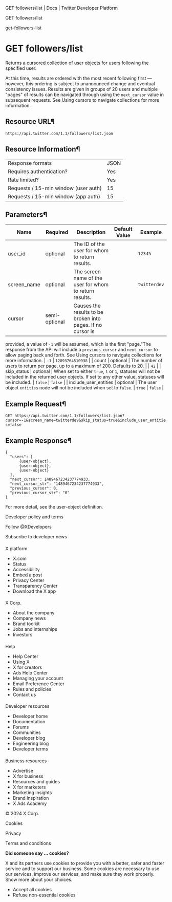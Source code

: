 



GET followers/list | Docs | Twitter Developer Platform 





































































































GET followers/list



get-followers-list

GET followers/list
==================




Returns a cursored collection of user objects for users following the
specified user.


At this time, results are ordered with the most recent following
first — however, this ordering is subject to unannounced change and
eventual consistency issues. Results are given in groups of 20 users and
multiple "pages" of results can be navigated through using the
`next_cursor` value in subsequent requests. See Using cursors to navigate
collections for more information.


Resource URL¶
-------------


`https://api.twitter.com/1.1/followers/list.json`


Resource Information¶
---------------------




|  |  |
| --- | --- |
| Response formats | JSON |
| Requires authentication? | Yes |
| Rate limited? | Yes |
| Requests / 15-min window (user auth) | 15 |
| Requests / 15-min window (app auth) | 15 |


Parameters¶
-----------




| Name | Required | Description | Default Value | Example |
| --- | --- | --- | --- | --- |
| user\_id | optional | The ID of the user for whom to return results. |  | `12345` |
| screen\_name | optional | The screen name of the user for whom to return results. |  | `twitterdev` |
| cursor | semi-optional | Causes the results to be broken into pages. If no cursor is
provided, a value of `-1` will be assumed, which is the first
"page."The response from the API will include a
`previous_cursor` and `next_cursor` to allow
paging back and forth. See Using
cursors to navigate collections for more information. | `-1` | `12893764510938` |
| count | optional | The number of users to return per page, up to a maximum of 200.
Defaults to 20. |  | `42` |
| skip\_status | optional | When set to either `true`, `t` or
`1`, statuses will not be included in the returned user
objects. If set to any other value, statuses will be included. | `false` | `false` |
| include\_user\_entities | optional | The user object `entities` node will not be included when
set to `false`. | `true` | `false` |


Example Request¶
----------------


`GET https://api.twitter.com/1.1/followers/list.json?cursor=-1&screen_name=twitterdev&skip_status=true&include_user_entities=false`


Example Response¶
-----------------



```
{
  "users": [
      {user-object},
      {user-object},
      {user-object}
  ],
  "next_cursor": 1489467234237774933,
  "next_cursor_str": "1489467234237774933",
  "previous_cursor": 0,
  "previous_cursor_str": "0"
}
```

For more detail, see the user-object
definition.



















Developer policy and terms


Follow @XDevelopers


Subscribe to developer news












#### 
 X platform


* X.com
* Status
* Accessibility
* Embed a post
* Privacy Center
* Transparency Center
* Download the X app




#### 
 X Corp.


* About the company
* Company news
* Brand toolkit
* Jobs and internships
* Investors




#### 
 Help


* Help Center
* Using X
* X for creators
* Ads Help Center
* Managing your account
* Email Preference Center
* Rules and policies
* Contact us




#### 
 Developer resources


* Developer home
* Documentation
* Forums
* Communities
* Developer blog
* Engineering blog
* Developer terms




#### 
 Business resources


* Advertise
* X for business
* Resources and guides
* X for marketers
* Marketing insights
* Brand inspiration
* X Ads Academy









 © 2024 X Corp.
 


Cookies


Privacy


Terms and conditions






















**Did someone say … cookies?**  
  


 X and its partners use cookies to provide you with a better, safer and
 faster service and to support our business. Some cookies are necessary to use
 our services, improve our services, and make sure they work properly.
 Show more about your choices.


 




* Accept all cookies
* Refuse non-essential cookies















